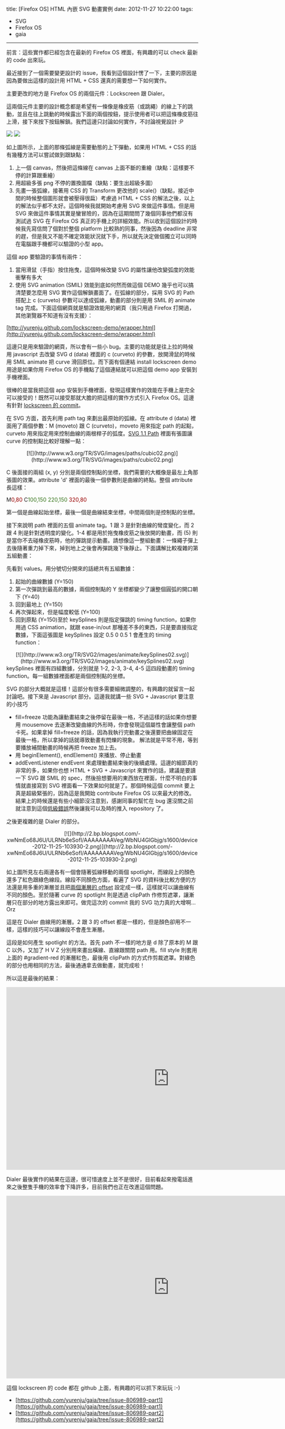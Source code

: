 title: \[Firefox OS\] HTML 內嵌 SVG 動畫實例
date: 2012-11-27 10:22:00
tags: 
- SVG
- Firefox OS
- gaia
---

前言：這些實作都已經包含在最新的 Firefox OS 裡面，有興趣的可以 check 最新的 code 出來玩。

最近接到了一個需要變更設計的 issue，我看到這個設計愣了一下，主要的原因是因為要做出這樣的設計用 HTML + CSS 還真的需要想一下如何實作。

主要更改的地方是 Firefox OS 的兩個元件：Lockscreen 跟 Dialer。

這兩個元件主要的設計概念都是希望有一條像是橡皮筋（或跳繩）的線上下的跳動，並且在往上跳動的時候露出下面的兩個按鈕，提示使用者可以把這條橡皮筋往上滑，接下來按下按鈕解鎖。我們這邊只討論如何實作，不討論視覺設計 :P 

![](http://4.bp.blogspot.com/-uJ2YmK02ukU/ULGE9fjGMNI/AAAAAAAAVbg/7dvwdk22Fj0/s1600/device-2012-11-25-103720.png)  ![](http://3.bp.blogspot.com/-Y-6m3gdIXjU/ULQjAgkNDVI/AAAAAAAAVeU/78q7toKkpN8/s1600/device-2012-11-25-103930-1.png) 

如上圖所示，上面的那條弧線是需要動態的上下彈動，如果用 HTML + CSS 的話有幾種方法可以嘗試做到跟缺點：

1.  上一個 canvas，然後把這條線在 canvas 上面不斷的重繪（缺點：這樣要不停的計算跟重繪）
2.  用超級多張 png 不停的置換圖檔（缺點：要生出超級多圖）
3.  先畫一張弧線，接著用 CSS 的 Transform 更改他的 scale()（缺點，接近中間的時候整個圖形就會被壓得很扁）考慮過 HTML + CSS 的解法之後，以上的解法似乎都不太好。這個時候我就開始考慮用 SVG 來做這件事情。但是用 SVG 來做這件事情其實是蠻冒險的，因為在這期間問了幾個同事他們都沒有測試過 SVG 在 Firefox OS 真正的手機上的詳細效能。所以收到這個設計的時候我先寫信問了個對於整個 platform 比較熟的同事，然後因為 deadline 非常的趕，但是我又不能不確定效能狀況就下手，所以就先決定做個獨立可以同時在電腦跟手機都可以驗證的小型 app。

這個 app 要驗證的事情有兩件：

1.  當用滑鼠（手指）按住拖曳，這個時候改變 SVG 的屬性讓他改變弧度的效能衝擊有多大
2.  使用 SVG animation (SMIL) 效能到底如何然而做這個 DEMO 幾乎也可以搞清楚要怎麼用 SVG 實作這個解鎖畫面了。在弧線的部分，採用 SVG 的 Path 搭配上 c (curveto) 參數可以達成弧線，動畫的部分則是用 SMIL 的 animate tag 完成。下面這個網頁就是驗證效能用的網頁（我只用過 Firefox 打開過，其他瀏覽器不知道有沒有支援）：

[http://yurenju.github.com/lockscreen-demo/wrapper.html](http://yurenju.github.com/lockscreen-demo/wrapper.html)

這邊只是用來驗證的網頁，所以會有一些小 bug。主要的功能就是往上拉的時候用 javascript 去改變 SVG d (data) 裡面的 c (curveto) 的參數，放開滑鼠的時候用 SMIL animate 把 curve 滑回原位。而下面有個連結 install lockscreen demo 用途是如果你用 Firefox OS 的手機點了這個連結就可以把這個 demo app 安裝到手機裡面。

很棒的是當我把這個 app 安裝到手機裡面，發現這樣實作的效能在手機上是完全可以接受的！既然可以接受那就大膽的把這樣的實作方式引入 Firefox OS。這邊有針對 [lockscreen 的 commit](https://github.com/yurenju/gaia/commit/ec82ff70d9bbd3dc50424422e8be07d393e13415)。

<script src="https://gist.github.com/4148941.js"> </script> 
在 SVG 方面，首先利用 path tag 來劃出最原始的弧線。在 attribute d (data) 裡面用了兩個參數：M (moveto) 跟 C (curveto)，moveto 用來指定 path 的起點，curveto 用來指定用來控制曲線的兩根桿子的弧度。[SVG 1.1 Path](http://www.w3.org/TR/SVG/paths.html) 裡面有張圖讓 curve 的控制點比較好理解一點：

<div class="separator" style="clear: both; text-align: center;">[![](http://www.w3.org/TR/SVG/images/paths/cubic02.png)](http://www.w3.org/TR/SVG/images/paths/cubic02.png)</div>

C 後面接的兩組 (x, y) 分別是兩個控制點的坐標，我們需要的大概像是最左上角那張圖的效果。attribute 'd' 裡面的最後一個參數則是曲線的終點。整個 attribute 長這樣：

M<span style="color: #990000;">0,80</span> C<span style="color: #38761d;">100,150 220,150</span> <span style="color: #990000;">320,80</span>

第一個是曲線起始坐標，最後一個是曲線結束坐標，中間兩個則是控制點的坐標。

接下來說明 path 裡面的五個 animate tag。1 跟 3 是針對曲線的彎度變化，而 2 跟 4 則是針對透明度的變化。1-4 都是用於拖曳橡皮筋之後放開的動畫，而 (5) 則是當你不去碰橡皮筋時，他的彈跳提示動畫。請想像這一整組動畫：一條繩子彈上去後隨著重力掉下來，掉到地上之後會再彈跳幾下後靜止。下面講解比較複雜的第五組動畫：

<script src="https://gist.github.com/4149114.js"> </script> 先看到 values。用分號切分開來的話總共有五組數據：

1.  起始的曲線數據 (Y=150)
2.  第一次彈跳到最高的數據，兩個控制點的 Y 坐標都變少了讓整個圓弧的開口朝下 (Y=40)
3.  回到最地上 (Y=150)
4.  再次彈起來，但是幅度較低 (Y=100)
5.  回到原點 (Y=150)至於 keySplines 則是指定彈跳的 timing function，如果你用過 CSS animation，就跟 ease-in/out 那種差不多的東西，只是要直接指定數據，下面這張圖是 keySplines 設定 0.5 0 0.5 1 會產生的 timing function：

<div class="separator" style="clear: both; text-align: center;">[![](http://www.w3.org/TR/SVG2/images/animate/keySplines02.svg)](http://www.w3.org/TR/SVG2/images/animate/keySplines02.svg)</div>
keySplines 裡面有四組數據，分別就是 1-2, 2-3, 3-4, 4-5 這四段動畫的 timing function。每一組數據裡面都是兩個控制點的坐標。

SVG 的部分大概就是這樣！這部分有很多需要細微調整的，有興趣的就留言一起討論吧。接下來是 Javascript 部分。這邊我就講一些 SVG + Javascript 要注意的小技巧

*   fill=freeze 功能為讓動畫結束之後停留在最後一格，不過這樣的話如果你想要用 mousemove 去逐漸改變曲線的外形時，你會發現這個屬性會讓整個 path 卡死。如果拿掉 fill=freeze 的話，因為我執行完動畫之後還要把曲線固定在最後一格，所以拿掉的話就導致動畫有閃爍的現象。 解法就是平常不用，等到要播放補間動畫的時候再把 freeze 加上去。
*   用 beginElement(), endElement() 來播放、停止動畫
*   addEventListener endEvent 來處理動畫結束後的後續處理。這邊的細節真的非常的多，如果你也想 HTML + SVG + Javascript 來實作的話，建議是要讀一下 SVG 跟 SMIL 的 spec，然後撿想要用的東西放在裡面，什麼不明白的事情就直接寫到 SVG 裡面看一下效果如何就是了。那個時候這個 commit 要上真是超級緊張的，因為這是我開始 contribute Firefox OS 以來最大的修改。結果上的時候還是有些小細節沒注意到，感謝同事的幫忙在 bug 還沒關之前就注意到這個[低級錯誤](https://bugzilla.mozilla.org/show_bug.cgi?id=813045)然後讓我可以及時的推入 repository 了。

之後更複雜的是 Dialer 的部分。

<div class="separator" style="clear: both; text-align: center;">[![](http://2.bp.blogspot.com/-xwNmEo68J6U/ULRNb6eSofI/AAAAAAAAVeg/WbNU4GlGbjg/s1600/device-2012-11-25-103930-2.png)](http://2.bp.blogspot.com/-xwNmEo68J6U/ULRNb6eSofI/AAAAAAAAVeg/WbNU4GlGbjg/s1600/device-2012-11-25-103930-2.png)</div>

如上圖所見左右兩邊各有一個會隨著弧線移動的兩個 spotlight，而線段上的顏色還多了紅色跟綠色線段。線段不同顏色方面，看遍了 SVG 的資料後比較方便的方法還是用多重的漸層並且把[兩個漸層的 offset](https://github.com/yurenju/gaia/blob/issue-806989-part2/apps/communications/dialer/oncall.html#L71) 設定成一樣，這樣就可以讓曲線有不同的顏色。至於隨著 curve 的 spotlight 則是透過 clipPath 作修剪遮罩，讓漸層只在部分的地方露出來即可。做完這次的 commit 我的 SVG 功力真的大增啊... Orz

<script src="https://gist.github.com/4149305.js"> </script> 
這是在 Dialer 曲線用的漸層。2 跟 3 的 offset 都是一樣的，但是顏色卻用不一樣，這樣的技巧可以讓線段不會產生漸層。 

<script src="https://gist.github.com/4149344.js?file=gistfile1.xml"></script> 這段是如何產生 spotlight 的方法。首先 path 不一樣的地方是 d 除了原本的 M 跟 C 以外，又加了 H V Z 分別用來畫出橫線、直線跟關閉 path 用。fill style 則套用上面的 #gradient-red 的漸層紅色，最後用 clipPath 的方式作剪裁遮罩。對綠色的部分也用相同的方法，最後通通拿去做動畫，就完成啦！ 

所以這是最後的結果：

<iframe allowfullscreen="allowfullscreen" frameborder="0" height="480" src="http://www.youtube.com/embed/pC3IYPPTVz0" width="853"></iframe> 

Dialer 最後實作的結果在這邊，很可惜速度上並不是很好，目前看起來撥電話進來之後整隻手機的效率會下降許多，目前我們也正在改進這個問題。

<iframe allowfullscreen="allowfullscreen" frameborder="0" height="480" src="http://www.youtube.com/embed/xSXnYaDxl8w" width="853"></iframe> 

這個 lockscreen 的 code 都在 github 上面，有興趣的可以抓下來玩玩 :-)

*   [https://github.com/yurenju/gaia/tree/issue-806989-part1](https://github.com/yurenju/gaia/tree/issue-806989-part1)
*   [https://github.com/yurenju/gaia/tree/issue-806989-part2](https://github.com/yurenju/gaia/tree/issue-806989-part2)